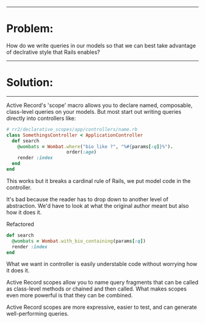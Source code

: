 -----------------------------
# Problem: 
How do we write queries in our models so that we can best take advantage of declrative style that Rails enables? 

-----------------------------

# Solution: 

-----------------------------
Active Record's 'scope' macro allows you to declare named, composable, class-level queries on your models. But most start out writing queries directly into controllers like: 
```ruby 
# rr2/declarative_scopes/app/controllers/name.rb 
class SomethingsController < ApplicationController 
  def search 
    @wombats = Wombat.where("bio like ?", "%#{params[:q]}%").
                      order(:age) 
    render :index 
  end 
end 
``` 
This works but it breaks a cardinal rule of Rails, we put model code in the controller. 

It's bad because the reader has to drop down to another level of abstraction. We'd have to look at what the original author meant but also how it does it. 

Refactored 
```ruby 
def search 
  @wombats = Wombat.with_bio_containing(params[:q])
  render :index 
end 
``` 

What we want in controller is easily understable code without worrying how it does it. 

Active Record scopes allow you to name query fragments that can be called as class-level methods or chained and then called. 
What makes scopes even more powerful is that they can be combined. 

Active Record scopes are more expressive, easier to test, and can generate well-performing queries. 